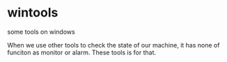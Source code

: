 wintools
========

some tools on windows

When we use other tools to check the state of our machine, it has none of funciton as monitor or alarm. These tools is for that.
